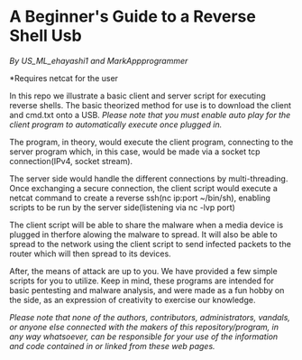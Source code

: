 # A Beginner's Guide to a Reverse Shell Usb 
*By US_ML_ehayashi1 and MarkAppprogrammer*


*Requires netcat for the user


In this repo we illustrate a basic client and server script for executing reverse shells. The basic theorized method for use is to download the client and cmd.txt onto a USB. *Please note that you must enable auto play for the client program to automatically execute once plugged in.* 

The program, in theory, would execute the client program, connecting to the server program which, in this case, would be made via a socket tcp connection(IPv4, socket stream). 

The server side would handle the different connections by multi-threading. Once exchanging a secure connection, the client script would execute a netcat command to create a reverse ssh(nc ip:port ~/bin/sh), enabling scripts to be run by the server side(listening via nc -lvp port)

The client script will be able to share the malware when a media device is plugged in therfore alowing the malware to spread. It will also be able to spread to the network using the client script to send infected packets to the router which will then spread to its devices.

After, the means of attack are up to you. We have provided a few simple scripts for you to utilize. Keep in mind, these programs are intended for basic pentesting and malware analysis, and were made as a fun hobby on the side, as an expression of creativity to exercise our knowledge.

*Please note that none of the authors, contributors, administrators, vandals, or anyone else connected with the makers of this repository/program, in any way whatsoever, can be responsible for your use of the information and code contained in or linked from these web pages.*